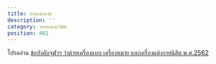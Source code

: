 ```yaml
---
title: การแต่งกาย
description: ''
category: จรรยาและวินัย
position: 402
---
```


โปรดอ่าน [ข้อบังคับจุฬาฯ ว่าด้วยเครื่องแบบ เครื่องหมาย และเครื่องแต่งกายนิสิต พ.ศ.2562](http://www.sa.chula.ac.th/wp-content/uploads/2020/08/%E0%B8%82%E0%B9%89%E0%B8%AD%E0%B8%9A%E0%B8%B1%E0%B8%87%E0%B8%84%E0%B8%B1%E0%B8%9A%E0%B9%80%E0%B8%84%E0%B8%A3%E0%B8%B7%E0%B9%88%E0%B8%AD%E0%B8%87%E0%B9%81%E0%B8%95%E0%B9%88%E0%B8%87%E0%B8%81%E0%B8%B2%E0%B8%A2%E0%B8%99%E0%B8%B4%E0%B8%AA%E0%B8%B4%E0%B8%95%E0%B8%9E.%E0%B8%A8.2562.pdf)
